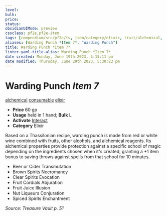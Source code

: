 ```yaml
---
level:
bulk:
price:
status:
obsidianUIMode: preview
cssclass: pf2e,pf2e-item
tags: [compendium/src/pf2e/tv, item/category/elixir, trait/alchemical, trait/consumable, trait/elixir]
aliases: [Warding Punch *Item 7*, "Warding Punch"]
title: Warding Punch *Item 7*
linter-yaml-title-alias: Warding Punch *Item 7*
date created: Monday, June 19th 2023, 5:15:11 pm
date modified: Thursday, June 29th 2023, 5:30:23 pm
---
```


# Warding Punch *Item 7*

[alchemical](rules/traits/alchemical.md) [consumable](rules/traits/consumable.md) [elixir](rules/traits/elixir.md)  

- **Price** 60 gp
- **Usage** held in 1 hand; **Bulk** L
- **Activate** [Interact](rules/actions/interact.md)
- **Category** Elixir

Based on a Thassilonian recipe, warding punch is made from red or white wine combined with fruits, other alcohols, and alchemical reagents. Its alchemical properties provide protection against a specific school of magic depending on the ingredients chosen when it's created, granting a +1 item bonus to saving throws against spells from that school for 10 minutes.

- Beer or Cider Transmutation
- Brown Spirits Necromancy
- Clear Spirits Evocation
- Fruit Cordials Abjuration
- Fruit Juice Illusion
- Nut Liqueurs Conjuration
- Spiced Spirits Enchantment

*Source: Treasure Vault p. 51*
